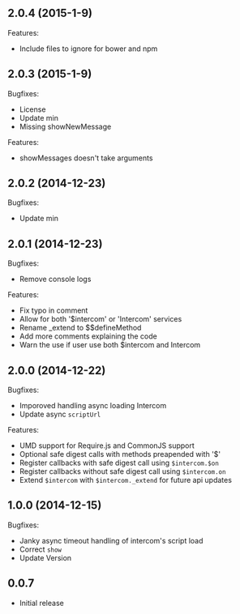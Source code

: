 ## 2.0.4 (2015-1-9)

Features:
  - Include files to ignore for bower and npm

## 2.0.3 (2015-1-9)

Bugfixes:
  - License
  - Update min
  - Missing showNewMessage

Features:
  - showMessages doesn't take arguments

## 2.0.2 (2014-12-23)

Bugfixes:
  - Update min

## 2.0.1 (2014-12-23)

Bugfixes:
  - Remove console logs

Features:
  - Fix typo in comment
  - Allow for both '$intercom' or 'Intercom' services
  - Rename _extend to $$defineMethod
  - Add more comments explaining the code
  - Warn the use if user use both $intercom and Intercom

## 2.0.0 (2014-12-22)

Bugfixes:
  - Imporoved handling async loading Intercom
  - Update async `scriptUrl`

Features:
  - UMD support for Require.js and CommonJS support
  - Optional safe digest calls with methods preapended with '$'
  - Register callbacks with safe digest call using `$intercom.$on`
  - Register callbacks without safe digest call using `$intercom.on`
  - Extend `$intercom` with `$intercom._extend` for future api updates

## 1.0.0 (2014-12-15)

Bugfixes:
  - Janky async timeout handling of intercom's script load
  - Correct `show`
  - Update Version

## 0.0.7
  - Initial release
